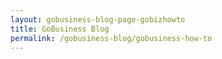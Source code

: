 ```yaml
---
layout: gobusiness-blog-page-gobizhowto
title: GoBusiness Blog
permalink: /gobusiness-blog/gobusiness-how-to
---
```

